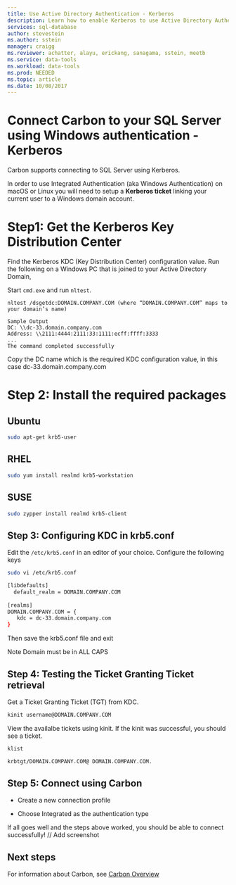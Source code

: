 ```yaml
---
title: Use Active Directory Authentication - Kerberos 
description: Learn how to enable Kerberos to use Active Directory Authentication for SQL Workbench
services: sql-database
author: stevestein
ms.author: sstein
manager: craigg
ms.reviewer: achatter, alayu, erickang, sanagama, sstein, meetb
ms.service: data-tools
ms.workload: data-tools
ms.prod: NEEDED
ms.topic: article
ms.date: 10/08/2017
---
```

# Connect Carbon to your SQL Server using Windows authentication - Kerberos 

Carbon supports connecting to SQL Server using Kerberos.

In order to use Integrated Authentication (aka Windows Authentication) on macOS or Linux you will need to setup a **Kerberos ticket** linking your current user to a Windows domain account. 

# Step1: Get the Kerberos Key Distribution Center

Find the Kerberos KDC (Key Distribution Center) configuration value. Run the following on a Windows PC that is joined to your Active Directory Domain, 

Start `cmd.exe` and run `nltest`.

```
nltest /dsgetdc:DOMAIN.COMPANY.COM (where “DOMAIN.COMPANY.COM” maps to your domain’s name)

Sample Output
DC: \\dc-33.domain.company.com
Address: \\2111:4444:2111:33:1111:ecff:ffff:3333
...
The command completed successfully
```
Copy the DC name which is the required KDC configuration value, in this case dc-33.domain.company.com

# Step 2: Install the required packages

## Ubuntu

```bash 
sudo apt-get krb5-user
```

## RHEL
```bash 
sudo yum install realmd krb5-workstation
```

## SUSE
```bash 
sudo zypper install realmd krb5-client
```



## Step 3: Configuring KDC in krb5.conf

Edit the `/etc/krb5.conf` in an editor of your choice. Configure the following keys

```bash
sudo vi /etc/krb5.conf

[libdefaults]
  default_realm = DOMAIN.COMPANY.COM
 
[realms]
DOMAIN.COMPANY.COM = {
   kdc = dc-33.domain.company.com
}
```

Then save the krb5.conf file and exit

Note Domain must be in ALL CAPS


## Step 4: Testing the Ticket Granting Ticket retrieval

Get a Ticket Granting Ticket (TGT) from KDC.

```bash
kinit username@DOMAIN.COMPANY.COM
```

View the availalbe tickets using kinit. If the kinit was successful, you should see a ticket. 

```bash
klist

krbtgt/DOMAIN.COMPANY.COM@ DOMAIN.COMPANY.COM.
```

## Step 5: Connect using Carbon

* Create a new connection profile

* Choose Integrated as the authentication type

If all goes well and the steps above worked, you should be able to connect successfully!
// Add screenshot



## Next steps
For information about Carbon, see [Carbon Overview](overview.md)
